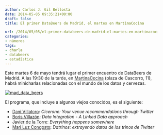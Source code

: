 ```yaml
---
author: Carlos J. Gil Bellosta
date: 2014-05-05 09:35:21+00:00
draft: false
title: El primer DataBeers de Madrid, el martes en MartinaCocina

url: /2014/05/05/el-primer-databeers-de-madrid-el-martes-en-martinacocina/
categories:
- números
tags:
- charla
- databeers
- estadística
---
```


Este martes 6 de mayo tendrá lugar el primer encuentro de DataBeers de Madrid. A las 19:30 de la tarde, en [MartinaCocina](https://twitter.com/martinacocina) (plaza de Cascorro, 11), habrá minicharlas relacionadas con el mundo de los datos y cervezas.

[![mad_data_beers](/wp-uploads/2014/05/mad_data_beers.png)
](/wp-uploads/2014/05/mad_data_beers.png)

El programa, que incluye a algunos viejos conocidos, es el siguiente:

* [Dani Villatoro](https://twitter.com/dani_agent): _Cicerone: Your venue recommendations through Twitter_
* [Boris Villazón](https://twitter.com/boricles): _Data Integration - A Linked Data approach_
* [Javier de la Torre](https://twitter.com/jatorre): _Everything happens somewhere_
* [Mari Luz Congosto](https://twitter.com/congosto): _Datrinos: extrayendo datos de los trinos de Twitter_

